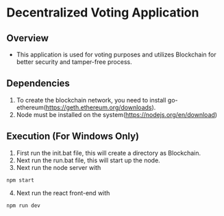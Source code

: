# Decentralized Voting Application
## Overview
- This application is used for voting purposes and utilizes Blockchain for better security and tamper-free process.

## Dependencies
1. To create the blockchain network, you need to install go-ethereum(https://geth.ethereum.org/downloads).
2. Node must be installed on the system(https://nodejs.org/en/download)

## Execution (For Windows Only)
1. First run the init.bat file, this will create a directory as Blockchain.
2. Next run the run.bat file, this will start up the node.
3. Next run the node server with
```
npm start
```
4. Next run the react front-end with
```
npm run dev
```
